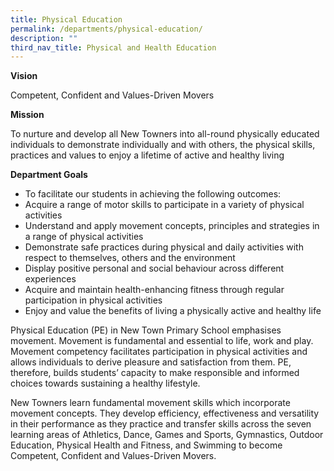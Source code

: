 ```yaml
---
title: Physical Education
permalink: /departments/physical-education/
description: ""
third_nav_title: Physical and Health Education
---
```

**Vision**

Competent, Confident and Values-Driven Movers

**Mission**

To nurture and develop all New Towners into all-round physically educated individuals to demonstrate individually and with others, the physical skills, practices and values to enjoy a lifetime of active and healthy living

**Department Goals**

* To facilitate our students in achieving the following outcomes:
* Acquire a range of motor skills to participate in a variety of physical activities
* Understand and apply movement concepts, principles and strategies in a range of physical activities
* Demonstrate safe practices during physical and daily activities with respect to themselves, others and the environment
* Display positive personal and social behaviour across different experiences
* Acquire and maintain health-enhancing fitness through regular participation in physical activities
* Enjoy and value the benefits of living a physically active and healthy life

Physical Education (PE) in New Town Primary School emphasises movement. Movement is fundamental and essential to life, work and play. Movement competency facilitates participation in physical activities and allows individuals to derive pleasure and satisfaction from them. PE, therefore,  builds students’ capacity to make responsible and informed choices towards sustaining a healthy lifestyle. 

New Towners learn fundamental movement skills which incorporate movement concepts. They develop efficiency, effectiveness and versatility in their performance as they practice and transfer skills across the seven learning areas of Athletics, Dance, Games and Sports, Gymnastics, Outdoor Education, Physical Health and Fitness, and Swimming to become Competent, Confident and Values-Driven Movers.
